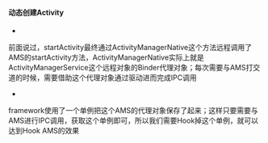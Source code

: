 #### 动态创建Activity
*
前面说过，startActivity最终通过ActivityManagerNative这个方法远程调用了AMS的startActivity方法，ActivityManagerNative实际上就是ActivityManagerService这个远程对象的Binder代理对象；每次需要与AMS打交道的时候，需要借助这个代理对象通过驱动进而完成IPC调用

* 
framework使用了一个单例把这个AMS的代理对象保存了起来；这样只要需要与AMS进行IPC调用，获取这个单例即可，所以我们需要Hook掉这个单例，就可以达到Hook AMS的效果

